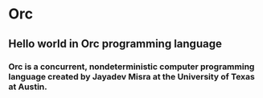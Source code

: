 # Orc
## Hello world in Orc programming language

### Orc is a concurrent, nondeterministic computer programming language created by Jayadev Misra at the University of Texas at Austin.